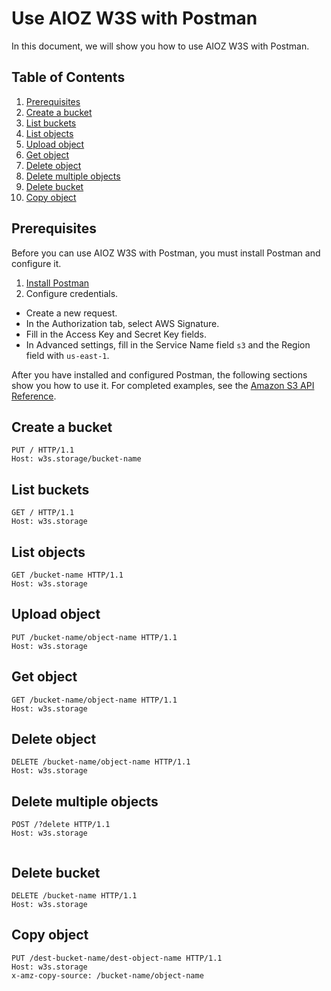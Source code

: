 # Use AIOZ W3S with Postman

In this document, we will show you how to use AIOZ W3S with Postman.

## Table of Contents

1. [Prerequisites](#prerequisites)
2. [Create a bucket](#create-a-bucket)
3. [List buckets](#list-buckets)
4. [List objects](#list-objects)
5. [Upload object](#upload-object)
6. [Get object](#get-object)
7. [Delete object](#delete-object)
8. [Delete multiple objects](#delete-multiple-objects)
9. [Delete bucket](#delete-bucket)
10. [Copy object](#copy-object)

## Prerequisites

Before you can use AIOZ W3S with Postman, you must install Postman and configure it.

1. [Install Postman](https://www.postman.com/downloads/)
2. Configure credentials.

- Create a new request.
- In the Authorization tab, select AWS Signature.
- Fill in the Access Key and Secret Key fields.
- In Advanced settings, fill in the Service Name field `s3` and the Region field with `us-east-1`.

After you have installed and configured Postman, the following sections show you how to use it. For completed examples, see the [Amazon S3 API Reference](https://docs.aws.amazon.com/AmazonS3/latest/API/Type_API_Reference.html).

## Create a bucket

```http
PUT / HTTP/1.1
Host: w3s.storage/bucket-name

```

## List buckets

```http
GET / HTTP/1.1
Host: w3s.storage

```

## List objects

```http
GET /bucket-name HTTP/1.1
Host: w3s.storage
```

## Upload object

```http
PUT /bucket-name/object-name HTTP/1.1
Host: w3s.storage

```

## Get object

```http
GET /bucket-name/object-name HTTP/1.1
Host: w3s.storage

```

## Delete object

```http
DELETE /bucket-name/object-name HTTP/1.1
Host: w3s.storage

```

## Delete multiple objects

```http
POST /?delete HTTP/1.1
Host: w3s.storage
  
```

## Delete bucket

```http
DELETE /bucket-name HTTP/1.1
Host: w3s.storage

```

## Copy object

```http
PUT /dest-bucket-name/dest-object-name HTTP/1.1
Host: w3s.storage
x-amz-copy-source: /bucket-name/object-name

```
